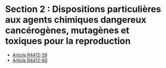 #  Section 2 : Dispositions particulières aux agents chimiques dangereux  cancérogènes, mutagènes et toxiques pour la reproduction

* [Article R4412-59](./LEGIARTI000018530805.md)
* [Article R4412-60](./LEGIARTI000030680423.md)
